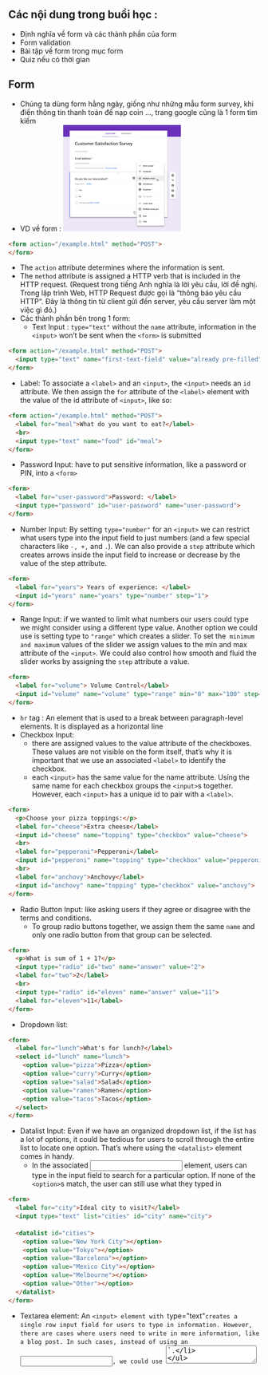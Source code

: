 ## Các nội dung trong buổi học :
- Định nghĩa về form và các thành phần của form
- Form validation
- Bài tập về form trong mục form
- Quiz nếu có thời gian
## Form
- Chúng ta dùng form hằng ngày, giống như những mẫu form survey, khi điền thông tin thanh toán để nạp coin ..., trang google cũng là 1 form tìm kiếm
- VD về form :
  ![img.png](surveyform.png)
```html
<form action="/example.html" method="POST">
</form>
```
- The `action` attribute determines where the information is sent.
- The `method` attribute is assigned a HTTP verb that is included in the HTTP request. (Request trong tiếng Anh nghĩa là lời yêu cầu, lời đề nghị. Trong lập trình Web, HTTP Request được gọi là “thông báo yêu cầu HTTP“. Đây là thông tin từ client gửi đến server, yêu cầu server làm một việc gì đó.)
- Các thành phần bên trong  1 form:
    - Text Input : `type="text"`  without the `name` attribute, information in the `<input>` won’t be sent when the `<form>` is submitted
```html
<form action="/example.html" method="POST">
  <input type="text" name="first-text-field" value="already pre-filled">
</form>
```
- Label:  To associate a `<label>` and an `<input>`, the `<input>` needs an `id` attribute. We then assign the `for` attribute of the `<label>` element with the value of the id attribute of `<input>`, like so:
```html
<form action="/example.html" method="POST">
  <label for="meal">What do you want to eat?</label>
  <br>
  <input type="text" name="food" id="meal">
</form>
```
- Password Input: have to put sensitive information, like a password or PIN, into a `<form>`
```html
<form>
  <label for="user-password">Password: </label>
  <input type="password" id="user-password" name="user-password">
</form>
```
- Number Input: By setting `type="number"` for an `<input>` we can restrict what users type into the input field to just numbers (and a few special characters like `-, +,` and `.`). We can also provide a `step` attribute which creates arrows inside the input field to increase or decrease by the value of the step attribute.
```html
<form>
  <label for="years"> Years of experience: </label>
  <input id="years" name="years" type="number" step="1">
</form>
```
- Range Input: if we wanted to limit what numbers our users could type we might consider using a different type value. Another option we could use is setting type to `"range"` which creates a slider. To set the` minimum and maximum` values of the slider we assign values to the min and max attribute of the `<input>`. We could also control how smooth and fluid the slider works by assigning the `step` attribute a value.
```html
<form>
  <label for="volume"> Volume Control</label>
  <input id="volume" name="volume" type="range" min="0" max="100" step="1">
</form>
```
- `hr` tag : An element that is used to a break between paragraph-level elements. It is displayed as a horizontal line
- Checkbox Input:
    - there are assigned values to the value attribute of the checkboxes. These values are not visible on the form itself, that’s why it is important that we use an associated `<label>` to identify the checkbox.
    - each `<input>` has the same value for the name attribute. Using the same name for each checkbox groups the `<input>`s together. However, each `<input>` has a unique id to pair with a `<label>`.
```html
<form>
  <p>Choose your pizza toppings:</p>
  <label for="cheese">Extra cheese</label>
  <input id="cheese" name="topping" type="checkbox" value="cheese">
  <br>
  <label for="pepperoni">Pepperoni</label>
  <input id="pepperoni" name="topping" type="checkbox" value="pepperoni">
  <br>
  <label for="anchovy">Anchovy</label>
  <input id="anchovy" name="topping" type="checkbox" value="anchovy">
</form>
```
- Radio Button Input: like asking users if they agree or disagree with the terms and conditions.
    - To group radio buttons together, we assign them the same `name` and only one radio button from that group can be selected.
```html
<form>
  <p>What is sum of 1 + 1?</p>
  <input type="radio" id="two" name="answer" value="2">
  <label for="two">2</label>
  <br>
  <input type="radio" id="eleven" name="answer" value="11">
  <label for="eleven">11</label>
</form>
```
- Dropdown list:
```html
<form>
  <label for="lunch">What's for lunch?</label>
  <select id="lunch" name="lunch">
    <option value="pizza">Pizza</option>
    <option value="curry">Curry</option>
    <option value="salad">Salad</option>
    <option value="ramen">Ramen</option>
    <option value="tacos">Tacos</option>
  </select>
</form>
```
- Datalist Input:  Even if we have an organized dropdown list, if the list has a lot of options, it could be tedious for users to scroll through the entire list to locate one option. That’s where using the `<datalist>` element comes in handy.
    - In the associated <input> element, users can type in the input field to search for a particular option. If none of the `<option>`s match, the user can still use what they typed in
```html
<form>
  <label for="city">Ideal city to visit?</label>
  <input type="text" list="cities" id="city" name="city">
 
  <datalist id="cities">
    <option value="New York City"></option>
    <option value="Tokyo"></option>
    <option value="Barcelona"></option>
    <option value="Mexico City"></option>
    <option value="Melbourne"></option>
    <option value="Other"></option>  
  </datalist>
</form>
```
- Textarea element: An `<input> element with `type="text"` creates a single row input field for users to type in information. However, there are cases where users need to write in more information, like a blog post. In such cases, instead of using an `<input>`, we could use `<textarea>`.
```html
<form>
  <label for="blog">New Blog Post: </label>
  <br>
  <textarea id="blog" name="blog" rows="5" cols="30">
  </textarea>
</form>
```
- Submit Form: Remember, the purpose of a form is to collect information that will be submitted.
```html
<form>
  <input type="submit" value="Send">
</form>
```
- Form Validation:
    - Requiring an Input : we can add the `required` attribute to an `<input>` element

```html
<form action="/example.html" method="POST">
  <label for="allergies">Do you have any dietary restrictions?</label>
  <br>
  <input id="allergies" name="allergies" type="text" required>
  <br>
  <input type="submit" value="Submit">
</form>
```
    - Set a Minimum and Maximum : Another built-in validation we can use is to assign a minimum or maximum value for a number field, e.g. `<input type="number">` and `<input type="range">`.
```html
<form action="/example.html" method="POST">
  <label for="guests">Enter # of guests:</label>
  <input id="guests" name="guests" type="number" min="1" max="4">
  <input type="submit" value="Submit">
</form>
```
    - Checking Text Length: 
```html
<form action="/example.html" method="POST">
  <label for="summary">Summarize your feelings in less than 250 characters</label>
  <input id="summary" name="summary" type="text" minlength="5" maxlength="250" required>
  <input type="submit" value="Submit">
</form>
```
    - Matching a Pattern: we use the `pattern` attribute and assign it a regular expression, or regex.
      - "[a-zA-Z0-9]+"
```html
<form action="/example.html" method="POST">
  <label for="payment">Credit Card Number (no spaces):</label>
  <br>
  <input id="payment" name="payment" type="text" required pattern="[0-9]{14,16}">
  <input type="submit" value="Submit">
</form>
```

- Bài tập về form
Link: https://www.freecodecamp.org/learn/2022/responsive-web-design/learn-html-forms-by-building-a-registration-form/step-1

